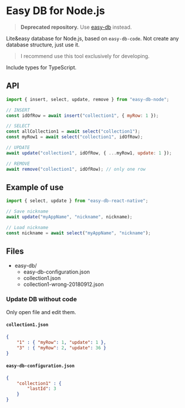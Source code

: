 # Easy DB for Node.js

> **Deprecated repository.** Use [easy-db](https://github.com/ingSlonik/easy-db) instead.

Lite&easy database for Node.js, based on `easy-db-code`.
Not create any database structure, just use it.

> I recommend use this tool exclusively for developing.

Include types for TypeScript.

## API

```js
import { insert, select, update, remove } from "easy-db-node";

// INSERT
const idOfRow = await insert("collection1", { myRow: 1 });

// SELECT
const allCollection1 = await select("collection1");
const myRow1 = await select("collection1", idOfRow);

// UPDATE
await update("collection1", idOfRow, { ...myRow1, update: 1 });

// REMOVE
await remove("collection1", idOfRow); // only one row
```

## Example of use

```js
import { select, update } from "easy-db-react-native";

// Save nickname 
await update("myAppName", "nickname", nickname);

// Load nickname
const nickname = await select("myAppName", "nickname");
```

## Files

* easy-db/
  * easy-db-configuration.json
  * collection1.json
  * collection1-wrong-20180912.json

### Update DB without code

Only open file and edit them.

#### `collection1.json`

```json
{
    "1" : { "myRow": 1, "update": 1 },
    "3" : { "myRow": 2, "update": 36 }
}
```

#### `easy-db-configuration.json`

```json
{
    "collection1" : {
        "lastId": 3
    }
}
```
